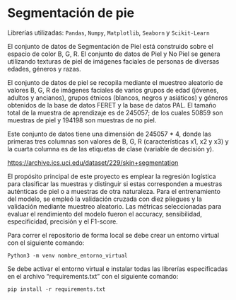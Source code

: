 # Segmentación de pie

Librerías utilizadas: `Pandas`, `Numpy`, `Matplotlib`, `Seaborn` y `Scikit-Learn`


El conjunto de datos de Segmentación de Piel está construido sobre el espacio de color B, G, R. El conjunto de datos de Piel y No Piel se genera utilizando texturas de piel de imágenes faciales de personas de diversas edades, géneros y razas.

El conjunto de datos de piel se recopila mediante el muestreo aleatorio de valores B, G, R de imágenes faciales de varios grupos de edad (jóvenes, adultos y ancianos), grupos étnicos (blancos, negros y asiáticos) y géneros obtenidos de la base de datos FERET y la base de datos PAL. El tamaño total de la muestra de aprendizaje es de 245057; de los cuales 50859 son muestras de piel y 194198 son muestras de no piel.  

Este conjunto de datos tiene una dimensión de 245057 * 4, donde las primeras tres columnas son valores de B, G, R (características x1, x2 y x3) y la cuarta columna es de las etiquetas de clase (variable de decisión y).

https://archive.ics.uci.edu/dataset/229/skin+segmentation

El propósito principal de este proyecto es emplear la regresión logística para clasificar las muestras y distinguir si estas corresponden a muestras auténticas de piel o a muestras de otra naturaleza. Para el entrenamiento del modelo, se empleó la validación cruzada con diez pliegues y la validación mediante muestreo aleatorio. Las métricas seleccionadas para evaluar el rendimiento del modelo fueron el accuracy, sensibilidad, especificidad, precisión y el F1-score.

Para correr el repositorio de forma local se debe crear un entorno virtual con el siguiente comando:

    Python3 -m venv nombre_entorno_virtual

Se debe activar el entorno virtual e instalar todas las librerías especificadas en el archivo “requirements.txt” con el siguiente comando:

    pip install -r requirements.txt
